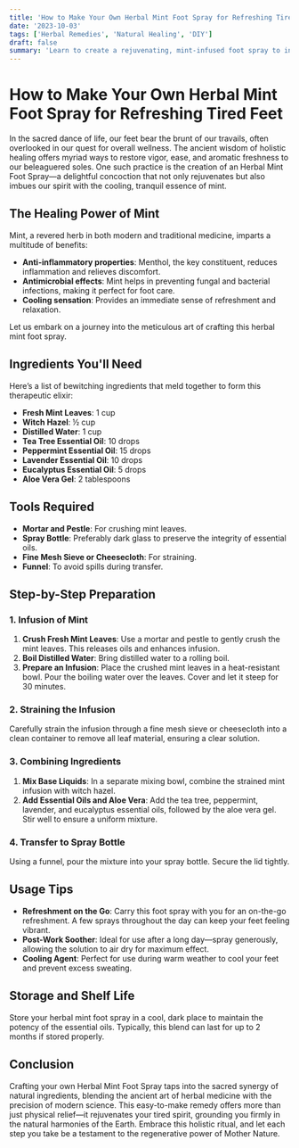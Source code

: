 ```yaml
---
title: 'How to Make Your Own Herbal Mint Foot Spray for Refreshing Tired Feet'
date: '2023-10-03'
tags: ['Herbal Remedies', 'Natural Healing', 'DIY']
draft: false
summary: 'Learn to create a rejuvenating, mint-infused foot spray to invigorate and soothe your weary feet using holistic techniques.'
---
```


# How to Make Your Own Herbal Mint Foot Spray for Refreshing Tired Feet

In the sacred dance of life, our feet bear the brunt of our travails, often overlooked in our quest for overall wellness. The ancient wisdom of holistic healing offers myriad ways to restore vigor, ease, and aromatic freshness to our beleaguered soles. One such practice is the creation of an Herbal Mint Foot Spray—a delightful concoction that not only rejuvenates but also imbues our spirit with the cooling, tranquil essence of mint.

## The Healing Power of Mint

Mint, a revered herb in both modern and traditional medicine, imparts a multitude of benefits:

- **Anti-inflammatory properties**: Menthol, the key constituent, reduces inflammation and relieves discomfort.
- **Antimicrobial effects**: Mint helps in preventing fungal and bacterial infections, making it perfect for foot care.
- **Cooling sensation**: Provides an immediate sense of refreshment and relaxation.

Let us embark on a journey into the meticulous art of crafting this herbal mint foot spray.

## Ingredients You'll Need

Here’s a list of bewitching ingredients that meld together to form this therapeutic elixir:

- **Fresh Mint Leaves**: 1 cup
- **Witch Hazel**: ½ cup
- **Distilled Water**: 1 cup
- **Tea Tree Essential Oil**: 10 drops
- **Peppermint Essential Oil**: 15 drops
- **Lavender Essential Oil**: 10 drops
- **Eucalyptus Essential Oil**: 5 drops
- **Aloe Vera Gel**: 2 tablespoons

## Tools Required

- **Mortar and Pestle**: For crushing mint leaves.
- **Spray Bottle**: Preferably dark glass to preserve the integrity of essential oils.
- **Fine Mesh Sieve or Cheesecloth**: For straining.
- **Funnel**: To avoid spills during transfer.

## Step-by-Step Preparation

### 1. **Infusion of Mint**

1. **Crush Fresh Mint Leaves**: Use a mortar and pestle to gently crush the mint leaves. This releases oils and enhances infusion.
2. **Boil Distilled Water**: Bring distilled water to a rolling boil.
3. **Prepare an Infusion**: Place the crushed mint leaves in a heat-resistant bowl. Pour the boiling water over the leaves. Cover and let it steep for 30 minutes.

### 2. **Straining the Infusion**

Carefully strain the infusion through a fine mesh sieve or cheesecloth into a clean container to remove all leaf material, ensuring a clear solution.

### 3. **Combining Ingredients**

1. **Mix Base Liquids**: In a separate mixing bowl, combine the strained mint infusion with witch hazel.
2. **Add Essential Oils and Aloe Vera**: Add the tea tree, peppermint, lavender, and eucalyptus essential oils, followed by the aloe vera gel. Stir well to ensure a uniform mixture.

### 4. **Transfer to Spray Bottle**

Using a funnel, pour the mixture into your spray bottle. Secure the lid tightly.

## Usage Tips

- **Refreshment on the Go**: Carry this foot spray with you for an on-the-go refreshment. A few sprays throughout the day can keep your feet feeling vibrant.
- **Post-Work Soother**: Ideal for use after a long day—spray generously, allowing the solution to air dry for maximum effect.
- **Cooling Agent**: Perfect for use during warm weather to cool your feet and prevent excess sweating.

## Storage and Shelf Life

Store your herbal mint foot spray in a cool, dark place to maintain the potency of the essential oils. Typically, this blend can last for up to 2 months if stored properly.

## Conclusion

Crafting your own Herbal Mint Foot Spray taps into the sacred synergy of natural ingredients, blending the ancient art of herbal medicine with the precision of modern science. This easy-to-make remedy offers more than just physical relief—it rejuvenates your tired spirit, grounding you firmly in the natural harmonies of the Earth. Embrace this holistic ritual, and let each step you take be a testament to the regenerative power of Mother Nature.